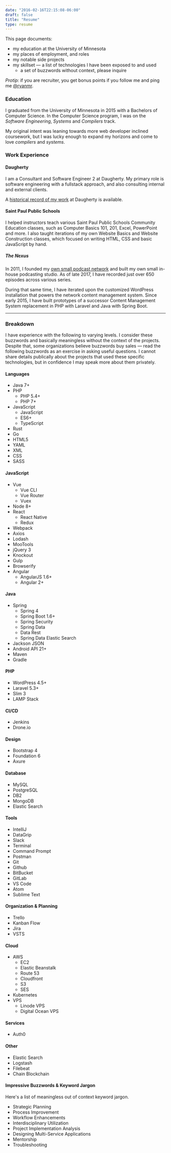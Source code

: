 ```yaml
---
date: "2016-02-16T22:15:08-06:00"
draft: false
title: "Resume"
type: resume
---
```


This page documents:

- my education at the University of Minnesota
- my places of employment, and roles
- my notable side projects
- my skillset &mdash; a list of technologies I have been exposed to and used
  - a set of buzzwords without context, please inquire

*Protip:* if you are recruiter, you get bonus points if you follow me and ping me [@ryanmr](https://twitter.com/ryanmr?recruiter).

### Education

I graduated from the University of Minnesota in 2015 with a Bachelors of Computer Science. In the Computer Science program, I was on the *Software Engineering*, *Systems* and *Compilers* track.

My original intent was leaning towards more web developer inclined coursework, but I was lucky enough to expand my horizons and come to love *compilers* and *systems*.

### Work Experience

#### Daugherty

I am a Consultant and Software Engineer 2 at Daugherty. My primary role is software engineering with a fullstack approach, and also consulting internal and external clients.

A [historical record of my work](/history) at Daugherty is available.
#### Saint Paul Public Schools

I helped instructors teach various Saint Paul Public Schools Community Education classes, such as Computer Basics 101, 201, Excel, PowerPoint and more. I also taught iterations of my own Website Basics and Website Construction classes, which focused on writing HTML, CSS and basic JavaScript by hand.

##### The Nexus

In 2011, I founded my [own small podcast network](http://thenexus.tv) and built my own small in-house podcasting studio. As of late 2017, I have recorded just over 650 episodes across various series.

During that same time, I have iterated upon the customized WordPress installation that powers the network content management system. Since early 2015, I have built prototypes of a successor Content Management System replacement in PHP with Laravel and Java with Spring Boot.

---

### Breakdown

I have experience with the following to varying levels. I consider these buzzwords and basically meaningless without the context of the projects. Despite that, some organizations believe buzzwords buy sales &mdash; read the following buzzwords as an exercise in asking useful questions. I cannot share details publically about the projects that used these specific technologies, but in confidence I may speak more about them privately.

#### Languages

- Java 7+
- PHP
  - PHP 5.4+
  - PHP 7+
- JavaScript
  - JavaScript
  - ES6+
  - TypeScript
- Rust
- Go
- HTML5
- YAML
- XML
- CSS
- SASS

#### JavaScript

- Vue
  - Vue CLI
  - Vue Router
  - Vuex
- Node 8+
- React
  - React Native
  - Redux
- Webpack
- Axios
- Lodash
- MooTools
- jQuery 3
- Knockout
- Gulp
- Browserify
- Angular
  - AngularJS 1.6+
  - Angular 2+

#### Java

- Spring
  - Spring 4
  - Spring Boot 1.6+
  - Spring Security
  - Spring Data
  - Data Rest
  - Spring Data Elastic Search
- Jackson JSON
- Android API 21+
- Maven
- Gradle

#### PHP

- WordPress 4.5+
- Laravel 5.3+
- Slim 3
- LAMP Stack

#### CI/CD
- Jenkins
- Drone.io

#### Design

- Bootstrap 4
- Foundation 6
- Axure

#### Database

- MySQL
- PostgreSQL
- DB2
- MongoDB
- Elastic Search

#### Tools

- IntelliJ
- DataGrip
- Slack
- Terminal
- Command Prompt
- Postman
- Git
- Github
- BitBucket
- GitLab
- VS Code
- Atom
- Sublime Text

#### Organization & Planning

- Trello
- Kanban Flow
- Jira
- VSTS

#### Cloud
- AWS
  - EC2
  - Elastic Beanstalk
  - Route 53
  - Cloudfront
  - S3
  - SES
- Kubernetes
- VPS
  - Linode VPS
  - Digital Ocean VPS

#### Services
- Auth0

#### Other
- Elastic Search
- Logstash
- Filebeat
- Chain Blockchain

#### Impressive Buzzwords & Keyword Jargon

Here's a list of meaningless out of context keyword jargon.

- Strategic Planning
- Process Improvement
- Workflow Enhancements
- Interdisciplinary Utilization
- Project Implementation Analysis
- Designing Multi-Service Applications
- Mentorship
- Troubleshooting
